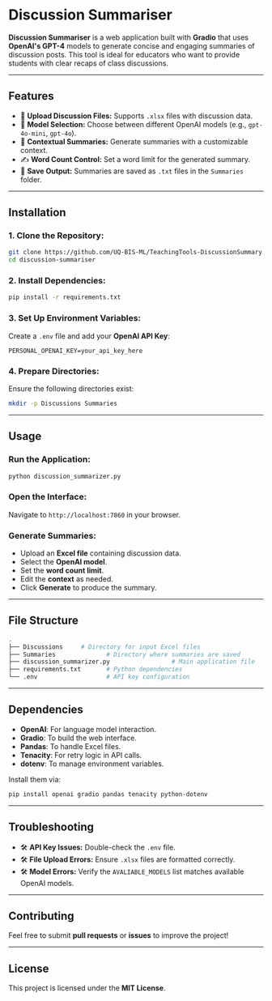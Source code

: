 
# **Discussion Summariser**

**Discussion Summariser** is a web application built with **Gradio** that uses **OpenAI's GPT-4** models to generate concise and engaging summaries of discussion posts. This tool is ideal for educators who want to provide students with clear recaps of class discussions.

---

## **Features**
- 📄 **Upload Discussion Files:** Supports `.xlsx` files with discussion data.
- 🧠 **Model Selection:** Choose between different OpenAI models (e.g., `gpt-4o-mini`, `gpt-4o`).
- 🎯 **Contextual Summaries:** Generate summaries with a customizable context.
- ✍️ **Word Count Control:** Set a word limit for the generated summary.
- 💾 **Save Output:** Summaries are saved as `.txt` files in the `Summaries` folder.

---

## **Installation**

### 1. **Clone the Repository:**
```bash
git clone https://github.com/UQ-BIS-ML/TeachingTools-DiscussionSummary.git
cd discussion-summariser
```

### 2. **Install Dependencies:**
```bash
pip install -r requirements.txt
```

### 3. **Set Up Environment Variables:**
Create a `.env` file and add your **OpenAI API Key**:
```env
PERSONAL_OPENAI_KEY=your_api_key_here
```

### 4. **Prepare Directories:**
Ensure the following directories exist:
```bash
mkdir -p Discussions Summaries
```

---

## **Usage**

### **Run the Application:**
```bash
python discussion_summarizer.py
```

### **Open the Interface:**
Navigate to `http://localhost:7860` in your browser.

### **Generate Summaries:**
- Upload an **Excel file** containing discussion data.
- Select the **OpenAI model**.
- Set the **word count limit**.
- Edit the **context** as needed.
- Click **Generate** to produce the summary.

---

## **File Structure**

```bash
.
├── Discussions     # Directory for input Excel files
├── Summaries              # Directory where summaries are saved
├── discussion_summarizer.py                 # Main application file
├── requirements.txt       # Python dependencies
└── .env                   # API key configuration
```

---

## **Dependencies**

- **OpenAI**: For language model interaction.
- **Gradio**: To build the web interface.
- **Pandas**: To handle Excel files.
- **Tenacity**: For retry logic in API calls.
- **dotenv**: To manage environment variables.

Install them via:

```bash
pip install openai gradio pandas tenacity python-dotenv
```

---

## **Troubleshooting**

- 🛠 **API Key Issues:** Double-check the `.env` file.
- 🛠 **File Upload Errors:** Ensure `.xlsx` files are formatted correctly.
- 🛠 **Model Errors:** Verify the `AVALIABLE_MODELS` list matches available OpenAI models.

---

## **Contributing**

Feel free to submit **pull requests** or **issues** to improve the project!

---

## **License**

This project is licensed under the **MIT License**.
